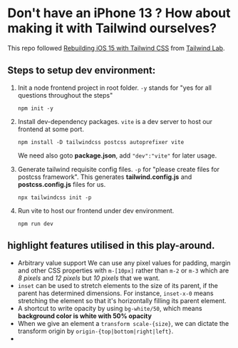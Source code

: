 # Don't have an iPhone 13 ? How about making it with Tailwind ourselves?
This repo followed [Rebuilding iOS 15 with Tailwind CSS](https://www.youtube.com/watch?v=eSzNNYk7nVU&list=WL&index=1&t=144s) from [Tailwind Lab](https://www.youtube.com/channel/UCOe-8z68tgw9ioqVvYM4ddQ).

## Steps to setup dev environment:
1. Init a node frontend project in root folder. `-y` stands for "yes for all questions throughout the steps"  
   ```shell
   npm init -y
   ```  

2. Install dev-dependency packages. `vite` is a dev server to host our frontend at some port.
   ```shell
   npm install -D tailwindcss postcss autoprefixer vite
   ```
   We need also goto **package.json**, add `"dev":"vite"` for later usage.

3. Generate tailwind requisite config files. `-p` for "please create files for postcss framework". This generates **tailwind.config.js** and **postcss.config.js** files for us.
   ```shell
   npx tailwindcss init -p
   ```

4. Run vite to host our frontend under dev environment.
   ```shell
   npm run dev
   ```

## highlight features utilised in this play-around.
- Arbitrary value support
  We can use any pixel values for padding, margin and other CSS properties with `m-[10px]` rather than `m-2` or `m-3` which are *8 pixels* and *12 pixels* but *10 pixels* that we want. 
- `inset` can be used to stretch elements to the size of its parent, if the parent has determined dimensions. For instance, `inset-x-0` means stretching the element so that it's horizontally filling its parent element.
- A shortcut to write opacity by using `bg-white/50`, which means **background color is white with 50% opacity**
- When we give an element a `transform scale-{size}`, we can dictate the transform origin by `origin-{top|bottom|right|left}`.
- 

